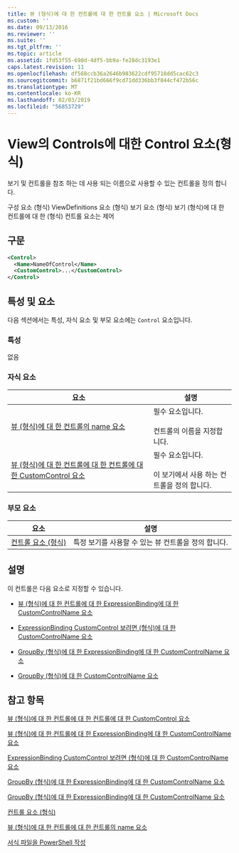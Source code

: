 ```yaml
---
title: 뷰 (형식)에 대 한 컨트롤에 대 한 컨트롤 요소 | Microsoft Docs
ms.custom: ''
ms.date: 09/13/2016
ms.reviewer: ''
ms.suite: ''
ms.tgt_pltfrm: ''
ms.topic: article
ms.assetid: 1fd53f55-698d-4df5-bb9a-fe28dc3193e1
caps.latest.revision: 11
ms.openlocfilehash: df568ccb36a2646b983622cdf95718dd5cac62c3
ms.sourcegitcommit: b6871f21bd666f9cd71dd336bb3f844cf472b56c
ms.translationtype: MT
ms.contentlocale: ko-KR
ms.lasthandoff: 02/03/2019
ms.locfileid: "56853729"
---
```

# <a name="control-element-for-controls-for-view--format"></a>View의 Controls에 대한 Control 요소(형식)

보기 및 컨트롤을 참조 하는 데 사용 되는 이름으로 사용할 수 있는 컨트롤을 정의 합니다.

구성 요소 (형식) ViewDefinitions 요소 (형식) 보기 요소 (형식) 보기 (형식)에 대 한 컨트롤에 대 한 (형식) 컨트롤 요소는 제어

## <a name="syntax"></a>구문

```xml
<Control>
  <Name>NameOfControl</Name>
  <CustomControl>...</CustomControl>
</Control>
```

## <a name="attributes-and-elements"></a>특성 및 요소

다음 섹션에서는 특성, 자식 요소 및 부모 요소에는 `Control` 요소입니다.

### <a name="attributes"></a>특성

없음

### <a name="child-elements"></a>자식 요소

|요소|설명|
|-------------|-----------------|
|[뷰 (형식)에 대 한 컨트롤의 name 요소](./name-element-for-control-for-controls-for-view-format.md)|필수 요소입니다.<br /><br /> 컨트롤의 이름을 지정합니다.|
|[뷰 (형식)에 대 한 컨트롤에 대 한 컨트롤에 대 한 CustomControl 요소](./customcontrol-element-for-control-for-controls-for-view-format.md)|필수 요소입니다.<br /><br /> 이 보기에서 사용 하는 컨트롤을 정의 합니다.|

### <a name="parent-elements"></a>부모 요소

|요소|설명|
|-------------|-----------------|
|[컨트롤 요소 (형식)](./controls-element-for-view-format.md)|특정 보기를 사용할 수 있는 뷰 컨트롤을 정의 합니다.|

## <a name="remarks"></a>설명

이 컨트롤은 다음 요소로 지정할 수 있습니다.

- [뷰 (형식)에 대 한 컨트롤에 대 한 ExpressionBinding에 대 한 CustomControlName 요소](./customcontrolname-element-for-expressionbinding-for-controls-for-view-format.md)

- [ExpressionBinding CustomControl 보려면 (형식)에 대 한 CustomControlName 요소](./customcontrolname-element-for-expressionbinding-for-customcontrol-for-view-format.md)

- [GroupBy (형식)에 대 한 ExpressionBinding에 대 한 CustomControlName 요소](./customcontrolname-element-for-expressionbinding-for-groupby-format.md)

- [GroupBy (형식)에 대 한 CustomControlName 요소](./customcontrolname-element-for-groupby-format.md)

## <a name="see-also"></a>참고 항목

[뷰 (형식)에 대 한 컨트롤에 대 한 컨트롤에 대 한 CustomControl 요소](./customcontrol-element-for-control-for-controls-for-view-format.md)

[뷰 (형식)에 대 한 컨트롤에 대 한 ExpressionBinding에 대 한 CustomControlName 요소](./customcontrolname-element-for-expressionbinding-for-controls-for-view-format.md)

[ExpressionBinding CustomControl 보려면 (형식)에 대 한 CustomControlName 요소](./customcontrolname-element-for-expressionbinding-for-customcontrol-for-view-format.md)

[GroupBy (형식)에 대 한 ExpressionBinding에 대 한 CustomControlName 요소](./customcontrolname-element-for-expressionbinding-for-groupby-format.md)

[GroupBy (형식)에 대 한 ExpressionBinding에 대 한 CustomControlName 요소](./customcontrolname-element-for-expressionbinding-for-groupby-format.md)

[컨트롤 요소 (형식)](./controls-element-for-view-format.md)

[뷰 (형식)에 대 한 컨트롤에 대 한 컨트롤의 name 요소](./name-element-for-control-for-controls-for-view-format.md)

[서식 파일을 PowerShell 작성](./writing-a-powershell-formatting-file.md)
